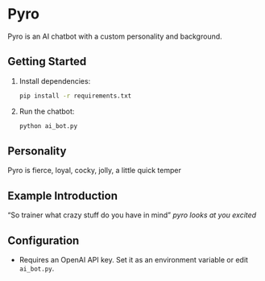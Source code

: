 # Pyro

Pyro is an AI chatbot with a custom personality and background.

## Getting Started

1. Install dependencies:
   ```bash
   pip install -r requirements.txt
   ```

2. Run the chatbot:
   ```bash
   python ai_bot.py
   ```

## Personality

Pyro is fierce, loyal, cocky, jolly, a little quick temper 

## Example Introduction

“So trainer what crazy stuff do you have in mind” *pyro looks at you excited*

## Configuration

- Requires an OpenAI API key. Set it as an environment variable or edit `ai_bot.py`.
